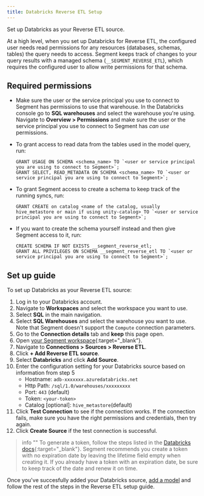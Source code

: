 ```yaml
---
title: Databricks Reverse ETL Setup
---
```


Set up Databricks as your Reverse ETL source. 

At a high level, when you set up Databricks for Reverse ETL, the configured user needs read permissions for any resources (databases, schemas, tables) the query needs to access. Segment keeps track of changes to your query results with a managed schema (`__SEGMENT_REVERSE_ETL`), which requires the configured user to allow write permissions for that schema.

## Required permissions
* Make sure the user or the service principal you use to connect to Segment has permissions to use that warehouse. In the Databricks console go to **SQL warehouses** and select the warehouse you're using. Navigate to **Overview > Permissions** and make sure the user or the service principal you use to connect to Segment has *can use* permissions.

* To grant access to read data from the tables used in the model query, run: 

    ```
    GRANT USAGE ON SCHEMA <schema_name> TO `<user or service principal you are using to connect to Segment>`; 
    GRANT SELECT, READ_METADATA ON SCHEMA <schema_name> TO `<user or service principal you are using to connect to Segment>`; 
    ```

* To grant Segment access to create a schema to keep track of the running syncs, run: 

    ```
    GRANT CREATE on catalog <name of the catalog, usually hive_metastore or main if using unity-catalog> TO `<user or service principal you are using to connect to Segment>`;
    ```

* If you want to create the schema yourself instead and then give Segment access to it, run:

    ```
    CREATE SCHEMA IF NOT EXISTS __segment_reverse_etl; 
    GRANT ALL PRIVILEGES ON SCHEMA __segment_reverse_etl TO `<user or service principal you are using to connect to Segment>`;
    ```

## Set up guide

To set up Databricks as your Reverse ETL source:

1. Log in to your Databricks account.
2. Navigate to **Workspaces** and select the workspace you want to use. 
3. Select **SQL** in the main navigation. 
4. Select **SQL Warehouses** and select the warehouse you want to use. Note that Segment doesn't support the `Compute` connection parameters.
5. Go to the **Connection details** tab and **keep** this page open.
6. Open [your Segment workspace](https://app.segment.com/workspaces){:target="_blank”}. 
7. Navigate to **Connections > Sources > Reverse ETL**.
8. Click **+ Add Reverse ETL source**. 
9. Select **Databricks** and click **Add Source**. 
10. Enter the configuration setting for your Databricks source based on information from step 5
    * Hostname: `adb-xxxxxxx.azuredatabricks.net`
    * Http Path: `/sql/1.0/warehouses/xxxxxxxxx`
    * Port: `443` (default)
    * Token: `<your-token>`
    * Catalog [optional]: `hive_metastore`(default)
11. Click **Test Connection** to see if the connection works. If the connection fails, make sure you have the right permissions and credentials, then try again.
12. Click **Create Source** if the test connection is successful. 

> info ""
> To generate a token, follow the steps listed in the [Databricks docs](https://docs.databricks.com/dev-tools/auth.html#pat){:target="_blank"}. Segment recommends you create a token with no expiration date by leaving the lifetime field empty when creating it. If you already have a token with an expiration date, be sure to keep track of the date and renew it on time.   

Once you've succesfully added your Databricks source, [add a model](/docs/connections/reverse-etl/#step-2-add-a-model) and follow the rest of the steps in the Reverse ETL setup guide. 
